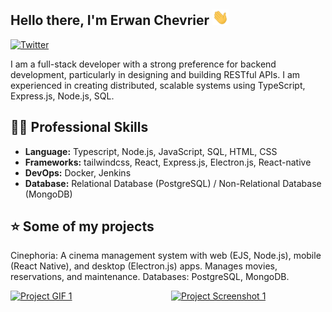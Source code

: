 <h2> Hello there, I'm Erwan Chevrier <img src="https://raw.githubusercontent.com/ABSphreak/ABSphreak/master/gifs/Hi.gif" height="25px"></h2>

[![Twitter](https://img.shields.io/badge/Twitter-1E90FF?style=for-the-badge&logo=twitter&logoColor=white)](https://x.com/DevToolMania)

I am a full-stack developer with a strong preference for backend development, particularly in designing and building RESTful APIs. I am experienced in creating distributed, scalable systems using TypeScript, Express.js, Node.js, SQL. 

## 👨‍💻 Professional Skills

-  **Language:**  Typescript, Node.js, JavaScript, SQL, HTML, CSS
-  **Frameworks:**  tailwindcss, React, Express.js, Electron.js, React-native
-  **DevOps:**   Docker, Jenkins
-  **Database:** Relational Database (PostgreSQL) / Non-Relational Database (MongoDB)

## ⭐️ Some of my projects

Cinephoria: A cinema management system with web (EJS, Node.js), mobile (React Native), and desktop (Electron.js) apps. Manages movies, reservations, and maintenance. Databases: PostgreSQL, MongoDB.


<div style="display: flex;  gap: 10px;">

  <div style="width: calc(50% - 5px); max-width: 350px; margin-bottom: 10px;">
    <a href="https://github.com/ChevrierDev/Cinephoria">
      <img src="https://github.com/ChevrierDev/Jobify/blob/main/views/public/images/github/gif1.gif" alt="Project GIF 1" width="50%" style="max-width: 350px; height: auto;">
    </a>
  </div>
  
  <div style="width: calc(50% - 5px); max-width: 350px; margin-bottom: 10px;">
    <a href="https://github.com/ChevrierDev/Cinephoria">
      <img src="https://github.com/ChevrierDev/Jobify/blob/main/views/public/images/github/Capture%20d'écran%202024-07-17%20005944.png" alt="Project Screenshot 1" width="50%" style="max-width: 350px; height: auto;">
    </a>
  </div>
  
</div>

